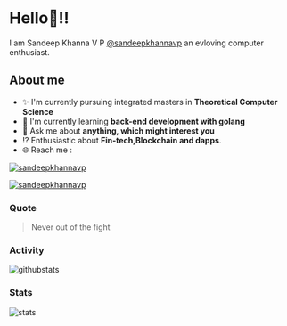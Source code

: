 
  
  
# Hello:wave:!!
I am Sandeep Khanna V P [@sandeepkhannavp](https://github.com/sandeepkhannavp) an evloving computer enthusiast.

## About me
- :sparkles: I'm currently pursuing integrated masters in **Theoretical Computer Science**
- :book: I'm currently learning **back-end development with golang**
- :speech_balloon: Ask me about **anything, which might interest you**
- :interrobang: Enthusiastic about **Fin-tech,Blockchain and dapps**.
- :globe_with_meridians: Reach me :  
  
[![sandeepkhannavp](https://img.shields.io/badge/LinkedIn-0077B5?style=for-the-badge&logo=linkedin&logoColor=white)](https://www.linkedin.com/in/sandeep-khanna-v-p-0b64b819b/)

[![sandeepkhannavp](https://img.shields.io/badge/Instagram-E4405F?style=for-the-badge&logo=instagram&logoColor=white)](https://www.instagram.com/sandeepkhanna_vp/)

<!--
### Interesting things, I found :bangbang:
-->
<!--
## Skills

## Drop a, Hi !
-->

<!-- 
Quotes
>  Always we overestimate the amount of work we can do in a day,  
>  and underestimate the amount we can do in our lifetime.
-->

### Quote
> Never out of the fight

### Activity
<!--START_SECTION:waka-->

![githubstats](https://github-readme-stats.vercel.app/api/top-langs/?username={sandeepkhannavp})

<!--END_SECTION:waka-->

### Stats
![stats](https://github-readme-streak-stats.herokuapp.com/?user=sandeepkhannavp)
